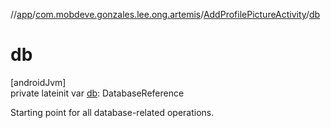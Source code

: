 //[app](../../../index.md)/[com.mobdeve.gonzales.lee.ong.artemis](../index.md)/[AddProfilePictureActivity](index.md)/[db](db.md)

# db

[androidJvm]\
private lateinit var [db](db.md): DatabaseReference

Starting point for all database-related operations.
